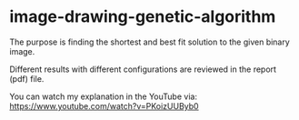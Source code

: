 # image-drawing-genetic-algorithm

The purpose is finding the shortest and best fit solution to the given binary image.

Different results with different configurations are reviewed in the report (pdf) file.

You can watch my explanation in the YouTube via: https://www.youtube.com/watch?v=PKoizUUByb0
